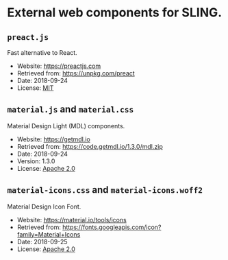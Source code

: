 # External web components for SLING.

## `preact.js`<br/>
Fast alternative to React.
* Website: https://preactjs.com
* Retrieved from: https://unpkg.com/preact
* Date: 2018-09-24
* License: [MIT](https://github.com/developit/preact/blob/master/LICENSE)

## `material.js` and `material.css`
Material Design Light (MDL) components.
* Website: https://getmdl.io
* Retrieved from: https://code.getmdl.io/1.3.0/mdl.zip
* Date: 2018-09-24
* Version: 1.3.0
* License: [Apache 2.0](https://github.com/google/material-design-lite/blob/mdl-1.x/LICENSE)

## `material-icons.css` and `material-icons.woff2`
Material Design Icon Font.
* Website: https://material.io/tools/icons
* Retrieved from: https://fonts.googleapis.com/icon?family=Material+Icons
* Date: 2018-09-25
* License: [Apache 2.0](https://github.com/google/material-design-icons/blob/master/LICENSE)
